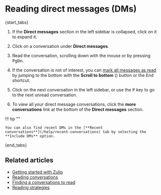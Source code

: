 # Reading direct messages (DMs)

{start_tabs}

1. If the **Direct messages** section in the left sidebar is collapsed, click
   on it to expand it.

1. Click on a conversation under **Direct messages**.

1. Read the conversation, scrolling down with the mouse or by pressing
   <kbd>PgDn</kbd>.

1. If the conversation is not of interest, you can
   [mark all messages as read](/help/marking-messages-as-read) by
   jumping to the bottom with the **Scroll to bottom**
   (<i class="fa fa-chevron-down"></i>) button or the <kbd>End</kbd> shortcut.

1. Click on the next conversation in the left sidebar, or use the
   <kbd>P</kbd> key to go to the next unread conversation.

1. To view all your direct message conversations, click the **more
   conversations** link at the bottom of the **Direct messages** section.

!!! tip ""

    You can also find recent DMs in the [**Recent
    conversations**](/help/recent-conversations) tab by selecting the **Include DMs** option.

{end_tabs}

## Related articles

* [Getting started with Zulip](/help/getting-started-with-zulip)
* [Reading conversations](/help/reading-conversations)
* [Finding a conversations to read](/help/finding-a-conversation-to-read)
* [Reading strategies](/help/reading-strategies)
